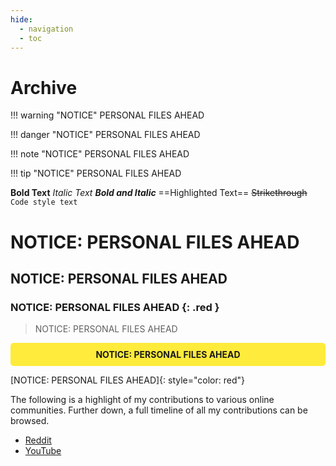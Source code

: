 ```yaml
---
hide:
  - navigation
  - toc
---
```


# Archive

!!! warning "NOTICE"
    PERSONAL FILES AHEAD

!!! danger "NOTICE"
    PERSONAL FILES AHEAD

!!! note "NOTICE"
    PERSONAL FILES AHEAD

!!! tip "NOTICE"
    PERSONAL FILES AHEAD

**Bold Text**
*Italic Text*
***Bold and Italic***
==Highlighted Text==
~~Strikethrough~~
`Code style text`

# NOTICE: PERSONAL FILES AHEAD
## NOTICE: PERSONAL FILES AHEAD
### NOTICE: PERSONAL FILES AHEAD {: .red }

> NOTICE: PERSONAL FILES AHEAD

<div style="background-color: #ffeb3b; padding: 10px; border-radius: 5px; text-align: center;">
    <strong>NOTICE: PERSONAL FILES AHEAD</strong>
</div>

[NOTICE: PERSONAL FILES AHEAD]{: style="color: red"}

The following is a highlight of my contributions to various online communities. Further down, a full timeline of all my contributions can be browsed.

- [Reddit](reddit.md)
- [YouTube](youtube.md)

<br>
<br>
<br>
<br>